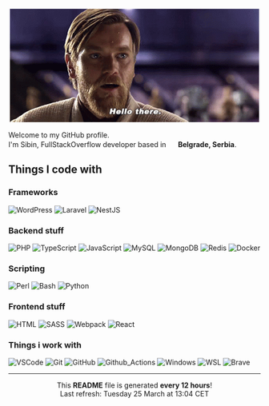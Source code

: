 <div align="center">

![](https://raw.githubusercontent.com/seebeen/seebeen/master/hello-there.gif)

</div>

Welcome to my GitHub profile.  
I'm Sibin, FullStackOverflow developer based in <img src="https://cdn-icons-png.flaticon.com/512/5373/5373055.png" height="16" width="16" > **Belgrade, Serbia**.


## Things I code with


### Frameworks
![WordPress](https://img.shields.io/badge/-WordPress-21759b?style=flat-square&logo=wordpress&logoColor=white)
![Laravel](https://img.shields.io/badge/-Laravel-ff2d20?style=flat-square&logo=laravel&logoColor=white)
![NestJS](https://img.shields.io/badge/-NestJS-e0234e?style=flat-square&logo=nestjs&logoColor=white)



### Backend stuff
![PHP](https://img.shields.io/badge/-PHP-777bb4?style=flat-square&logo=php&logoColor=white)
![TypeScript](https://img.shields.io/badge/-TypeScript-2b7489?style=flat-square&logo=typescript&logoColor=white)
![JavaScript](https://img.shields.io/badge/-JavaScript-f7df1e?style=flat-square&logo=javascript&logoColor=white)
![MySQL](https://img.shields.io/badge/-MySQL-4479a1?style=flat-square&logo=mysql&logoColor=white)
![MongoDB](https://img.shields.io/badge/-MongoDB-47a248?style=flat-square&logo=mongodb&logoColor=white)
![Redis](https://img.shields.io/badge/-Redis-dc382d?style=flat-square&logo=redis&logoColor=white)
![Docker](https://img.shields.io/badge/-Docker-2496ed?style=flat-square&logo=docker&logoColor=white)



### Scripting
![Perl](https://img.shields.io/badge/-Perl-39457e?style=flat-square&logo=perl&logoColor=white)
![Bash](https://img.shields.io/badge/-Bash-4eaa25?style=flat-square&logo=gnome-terminal&logoColor=white)
![Python](https://img.shields.io/badge/-Python-3776ab?style=flat-square&logo=python&logoColor=white)



### Frontend stuff
![HTML](https://img.shields.io/badge/-HTML-e34c26?style=flat-square&logo=html5&logoColor=white)
![SASS](https://img.shields.io/badge/-SASS-cc6699?style=flat-square&logo=sass&logoColor=white)
![Webpack](https://img.shields.io/badge/-Webpack-8dd6f9?style=flat-square&logo=webpack&logoColor=white)
![React](https://img.shields.io/badge/-React-61dafb?style=flat-square&logo=react&logoColor=white)



### Things i work with
![VSCode](https://img.shields.io/badge/-VSCode-007acc?style=flat-square&logo=visualstudiocode&logoColor=white)
![Git](https://img.shields.io/badge/-Git-f05032?style=flat-square&logo=git&logoColor=white)
![GitHub](https://img.shields.io/badge/-GitHub-181717?style=flat-square&logo=github&logoColor=white)
![Github_Actions](https://img.shields.io/badge/-Github_Actions-2088ff?style=flat-square&logo=github-actions&logoColor=white)
![Windows](https://img.shields.io/badge/-Windows-0078d6?style=flat-square&logo=windows&logoColor=white)
![WSL](https://img.shields.io/badge/-WSL-4b0082?style=flat-square&logo=ubuntu&logoColor=white)
![Brave](https://img.shields.io/badge/-Brave-fb542b?style=flat-square&logo=brave&logoColor=white)



<hr>

<div align="center">

This **README** file is generated **every 12 hours**!  
Last refresh: Tuesday 25 March at 13:04 CET

</div>
